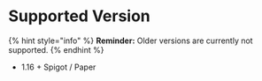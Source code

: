 # Supported Version

{% hint style="info" %}
**Reminder:** Older versions are currently not supported.
{% endhint %}

* 1.16 + Spigot / Paper
